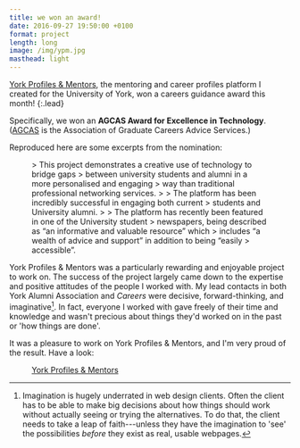 ```yaml
---
title: we won an award!
date: 2016-09-27 19:50:00 +0100
format: project
length: long
image: /img/ypm.jpg
masthead: light
---
```


[York Profiles & Mentors](https://www.york.ac.uk/careers/profiles/), the mentoring and career profiles platform I created for the University of York, won a careers guidance award this month!
{:.lead}

Specifically, we won an **AGCAS Award for Excellence in Technology**. ([AGCAS](http://www.agcas.org.uk/) is the Association of Graduate Careers Advice Services.)

<!--more-->

Reproduced here are some excerpts from the nomination:

<figure class="quote">
> This project demonstrates a creative use of technology to bridge gaps 
> between university students and alumni in a more personalised and engaging 
> way than traditional professional networking services.
> 
> The platform has been incredibly successful in engaging both current 
> students and University alumni.
> 
> The platform has recently been featured in one of the University student 
> newspapers, being described as “an informative and valuable resource” which 
> includes “a wealth of advice and support” in addition to being “easily 
> accessible”.

</figure>

York Profiles & Mentors was a particularly rewarding and enjoyable project to work on. The success of the project largely came down to the expertise and positive attitudes of the people I worked with. My lead contacts in both York Alumni Association and *Careers* were decisive, forward-thinking, and imaginative[^1]. In fact, everyone I worked with gave freely of their time and knowledge and wasn't precious about things they'd worked on in the past or 'how things are done'.

It was a pleasure to work on York Profiles & Mentors, and I'm very proud of the result. Have a look:

<figure class="link" markdown="span">
<a href="https://www.york.ac.uk/careers/profiles/">York Profiles &amp; Mentors</a>
</figure>

[^1]: Imagination is hugely underrated in web design clients. Often the client has to be able to make big decisions about how things should work without actually seeing or trying the alternatives. To do that, the client needs to take a leap of faith---unless they have the imagination to 'see' the possibilities *before* they exist as real, usable webpages.
